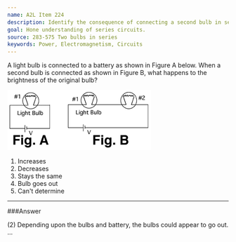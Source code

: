 ```yaml
---
name: A2L Item 224
description: Identify the consequence of connecting a second bulb in series in a circuit.
goal: Hone understanding of series circuits.
source: 283-575 Two bulbs in series
keywords: Power, Electromagnetism, Circuits
---
```


A light bulb is connected to a battery as shown in Figure A below. When
a second bulb is connected as shown in Figure B, what happens to the
brightness of the original bulb?

![Item224_fig1.gif](../images/Item224_fig1.gif)

1. Increases
2. Decreases
3. Stays the same
4. Bulb goes out
5. Can't determine


<hr/>

###Answer

(2) Depending upon the bulbs and battery, the bulbs could appear to go
out. 
...
